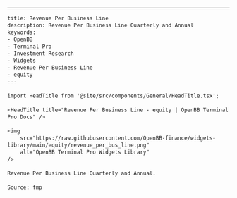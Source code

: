 ---
    title: Revenue Per Business Line
    description: Revenue Per Business Line Quarterly and Annual
    keywords:
    - OpenBB
    - Terminal Pro
    - Investment Research
    - Widgets
    - Revenue Per Business Line
    - equity
    ---

    import HeadTitle from '@site/src/components/General/HeadTitle.tsx';

    <HeadTitle title="Revenue Per Business Line - equity | OpenBB Terminal Pro Docs" />

    <img
        src="https://raw.githubusercontent.com/OpenBB-finance/widgets-library/main/equity/revenue_per_bus_line.png"
        alt="OpenBB Terminal Pro Widgets Library"
    />

    Revenue Per Business Line Quarterly and Annual.

    Source: fmp
    
